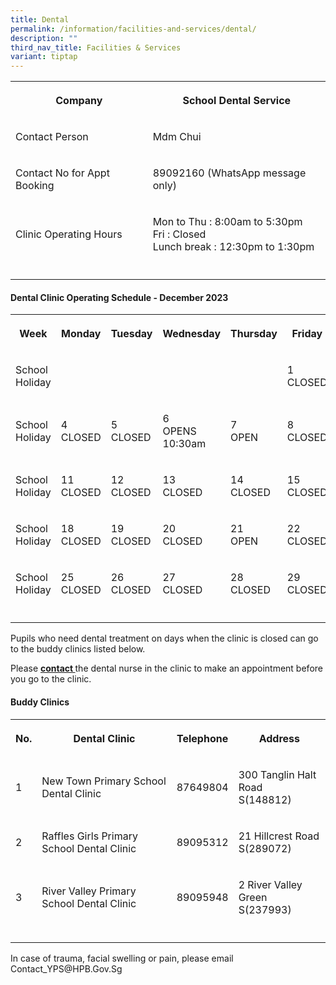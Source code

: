 ```yaml
---
title: Dental
permalink: /information/facilities-and-services/dental/
description: ""
third_nav_title: Facilities & Services
variant: tiptap
---
```

<table><tbody><tr><th rowspan="1" colspan="1"><p>Company</p></th><th rowspan="1" colspan="1"><p>School Dental Service</p></th></tr><tr><td rowspan="1" colspan="1"><p>Contact Person</p></td><td rowspan="1" colspan="1"><p>Mdm Chui</p></td></tr><tr><td rowspan="1" colspan="1"><p>Contact No for Appt Booking</p></td><td rowspan="1" colspan="1"><p>89092160 (WhatsApp message only)</p></td></tr><tr><td rowspan="1" colspan="1"><p>Clinic Operating Hours</p></td><td rowspan="1" colspan="1"><p>Mon to Thu : 8:00am to 5:30pm<br>Fri : Closed <br>Lunch break : 12:30pm to 1:30pm</p></td></tr><tr><td rowspan="1" colspan="1"><p></p></td><td rowspan="1" colspan="1"><p></p></td></tr></tbody></table><h4><strong>Dental Clinic Operating Schedule - December 2023</strong></h4><table><tbody><tr><th rowspan="1" colspan="1"><p>Week</p></th><th rowspan="1" colspan="1"><p>Monday</p></th><th rowspan="1" colspan="1"><p>Tuesday</p></th><th rowspan="1" colspan="1"><p>Wednesday</p></th><th rowspan="1" colspan="1"><p>Thursday</p></th><th rowspan="1" colspan="1"><p>Friday</p></th></tr><tr><td rowspan="1" colspan="1"><p>School Holiday</p></td><td rowspan="1" colspan="1"><p><br></p></td><td rowspan="1" colspan="1"><p><br></p></td><td rowspan="1" colspan="1"><p><br></p></td><td rowspan="1" colspan="1"><p><br></p></td><td rowspan="1" colspan="1"><p>1<br>CLOSED</p></td></tr><tr><td rowspan="1" colspan="1"><p>School Holiday</p></td><td rowspan="1" colspan="1"><p>4<br>CLOSED</p></td><td rowspan="1" colspan="1"><p>5<br>CLOSED</p></td><td rowspan="1" colspan="1"><p>6<br>OPENS 10:30am</p></td><td rowspan="1" colspan="1"><p>7<br>OPEN</p></td><td rowspan="1" colspan="1"><p>8<br>CLOSED</p></td></tr><tr><td rowspan="1" colspan="1"><p>School Holiday</p></td><td rowspan="1" colspan="1"><p>11<br>CLOSED</p></td><td rowspan="1" colspan="1"><p>12<br>CLOSED</p></td><td rowspan="1" colspan="1"><p>13<br>CLOSED</p></td><td rowspan="1" colspan="1"><p>14<br>CLOSED</p></td><td rowspan="1" colspan="1"><p>15<br>CLOSED</p></td></tr><tr><td rowspan="1" colspan="1"><p>School Holiday</p></td><td rowspan="1" colspan="1"><p>18<br>CLOSED</p></td><td rowspan="1" colspan="1"><p>19 <br>CLOSED</p></td><td rowspan="1" colspan="1"><p>20 <br>CLOSED</p></td><td rowspan="1" colspan="1"><p>21<br>OPEN</p></td><td rowspan="1" colspan="1"><p>22 <br>CLOSED</p></td></tr><tr><td rowspan="1" colspan="1"><p>School Holiday</p></td><td rowspan="1" colspan="1"><p>25<br>CLOSED</p></td><td rowspan="1" colspan="1"><p>26<br>CLOSED</p></td><td rowspan="1" colspan="1"><p>27<br>CLOSED</p></td><td rowspan="1" colspan="1"><p>28<br>CLOSED</p></td><td rowspan="1" colspan="1"><p>29<br>CLOSED</p></td></tr><tr><td rowspan="1" colspan="1"><p></p></td><td rowspan="1" colspan="1"><p></p></td><td rowspan="1" colspan="1"><p></p></td><td rowspan="1" colspan="1"><p></p></td><td rowspan="1" colspan="1"><p></p></td><td rowspan="1" colspan="1"><p></p></td></tr></tbody></table><p>Pupils who need dental treatment on days when the clinic is closed can go to the buddy clinics listed below.</p><p>Please <strong><u>contact </u></strong>the dental nurse in the clinic to make an appointment before you go to the clinic.</p><h4><strong>Buddy Clinics</strong></h4><table><tbody><tr><th rowspan="1" colspan="1"><p>No.</p></th><th rowspan="1" colspan="1"><p>Dental Clinic</p></th><th rowspan="1" colspan="1"><p>Telephone</p></th><th rowspan="1" colspan="1"><p>Address</p></th></tr><tr><td rowspan="1" colspan="1"><p>1</p></td><td rowspan="1" colspan="1"><p>New Town Primary School Dental Clinic</p></td><td rowspan="1" colspan="1"><p>87649804</p></td><td rowspan="1" colspan="1"><p>300 Tanglin Halt Road<br>S(148812)</p></td></tr><tr><td rowspan="1" colspan="1"><p>2</p></td><td rowspan="1" colspan="1"><p>Raffles Girls Primary School Dental Clinic</p></td><td rowspan="1" colspan="1"><p>89095312</p></td><td rowspan="1" colspan="1"><p>21 Hillcrest Road<br>S(289072)</p></td></tr><tr><td rowspan="1" colspan="1"><p>3</p></td><td rowspan="1" colspan="1"><p>River Valley Primary School Dental Clinic</p></td><td rowspan="1" colspan="1"><p>89095948</p></td><td rowspan="1" colspan="1"><p>2 River Valley Green<br>S(237993)</p></td></tr><tr><td rowspan="1" colspan="1"><p></p></td><td rowspan="1" colspan="1"><p></p></td><td rowspan="1" colspan="1"><p></p></td><td rowspan="1" colspan="1"><p></p></td></tr></tbody></table><p>In case of trauma, facial swelling or pain, please email Contact_YPS@HPB.Gov.Sg</p>